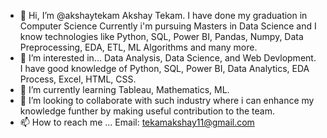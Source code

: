 - 👋 Hi, I’m @akshaytekam
Akshay Tekam. I have done my graduation in Computer Science 
Currently i'm pursuing Masters in Data Science and I know technologies like Python, SQL, Power BI, Pandas, Numpy, Data Preprocessing, EDA, ETL, ML Algorithms and many more.
- 👀 I’m interested in...
Data Analysis, Data Science, and Web Devlopment. I have good knowledge of Python, SQL, Power BI, Data Analytics, EDA Process, Excel, HTML, CSS.
- 🌱 I’m currently learning 
Tableau, Mathematics, ML. 
- 💞️ I’m looking to collaborate with such industry where i can enhance my knowledge funther by making useful contribution to the team.
- 📫 How to reach me ...
Email: tekamakshay11@gmail.com

<!---
akshaytekam/akshaytekam is a ✨ special ✨ repository because its `README.md` (this file) appears on your GitHub profile.
You can click the Preview link to take a look at your changes.
--->
